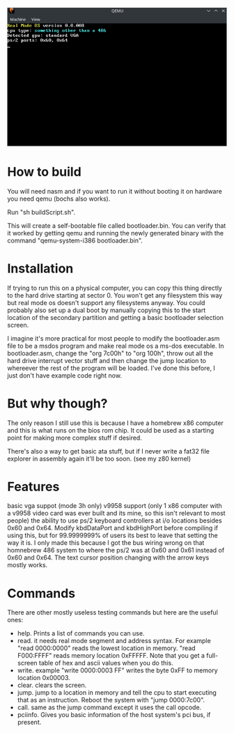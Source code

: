 ![Alt text](realmodeos_screenshot.png?raw=true "a screenshot of the system when it boots")
# How to build
You will need nasm and if you want to run it without booting it on hardware you need qemu (bochs also works).

Run "sh buildScript.sh".

This will create a self-bootable file called bootloader.bin. You can verify that it worked by getting qemu and running the newly generated binary with the command "qemu-system-i386 bootloader.bin".

# Installation
If trying to run this on a physical computer, you can copy this thing directly to the hard drive starting at sector 0. You won't get any filesystem this way but real mode os doesn't support any filesystems anyway. You could probably also set up a dual boot by manually copying this to the start location of the secondary partition and getting a basic bootloader selection screen.

I imagine it's more practical for most people to modify the bootloader.asm file to be a msdos program and make real mode os a ms-dos executable. In bootloader.asm, change the "org 7c00h" to "org 100h", throw out all the hard drive interrupt vector stuff and then change the jump location to whereever the rest of the program will be loaded. I've done this before, I just don't have example code right now.

# But why though?
The only reason I still use this is because I have a homebrew x86 computer and this is what runs on the bios rom chip. It could be used as a starting point for making more complex stuff if desired.

There's also a way to get basic ata stuff, but if I never write a fat32 file explorer in assembly again it'll be too soon. (see my z80 kernel)

# Features
basic vga suppot (mode 3h only)
v9958 support (only 1 x86 computer with a v9958 video card was ever built and its mine, so this isn't relevant to most people)
the ability to use ps/2 keyboard controllers at i/o locations besides 0x60 and 0x64. Modify kbdDataPort and kbdHighPort before compiling if using this, but for 99.9999999% of users its best to leave that setting the way it is. I only made this because I got the bus wiring wrong on that homnebrew 486 system to where the ps/2 was at 0x60 and 0x61 instead of 0x60 and 0x64.
The text cursor position changing with the arrow keys mostly works.

# Commands
There are other mostly useless testing commands but here are the useful ones:
- help. Prints a list of commands you can use.
- read. it needs real mode segment and address syntax. For example "read 0000:0000" reads the lowest location in memory. "read F000:FFFF" reads memory location 0xFFFFF. Note that you get a full-screen table of hex and ascii values when you do this.
- write. example "write 0000:0003 FF" writes the byte 0xFF to memory location 0x00003.
- clear. clears the screen.
- jump. jump to a location in memory and tell the cpu to start executing that as an instruction.  Reboot the system with "jump 0000:7c00".
- call. same as the jump command except it uses the call opcode.
- pciinfo. Gives you basic information of the host system's pci bus, if present.
